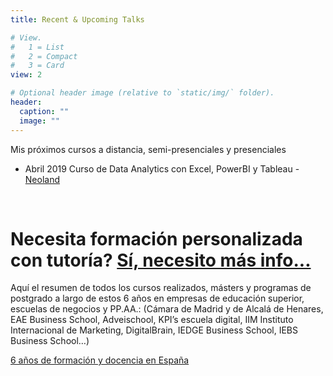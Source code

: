 ```yaml
---
title: Recent & Upcoming Talks

# View.
#   1 = List
#   2 = Compact
#   3 = Card
view: 2

# Optional header image (relative to `static/img/` folder).
header:
  caption: ""
  image: ""
---
```


Mis próximos cursos a distancia, semi-presenciales y presenciales

- Abril 2019
Curso de Data Analytics con Excel, PowerBI y Tableau - [Neoland](https://www.neoland.es/curso-data-analytics)

</br>

**Necesita formación personalizada con tutoría?**
[Sí, necesito más info...](https://www.superprof.es/google-adwords-analytics-google-tag-manager-desde-nivel-iniciacion-intermedio.html)
=======
Aquí el resumen de todos los cursos realizados, másters y programas de postgrado a largo de estos 6 años en empresas de educación superior, escuelas de negocios y PP.AA.: (Cámara de Madrid y de Alcalá de Henares, EAE Business School, Adveischool, KPI’s escuela digital, IIM Instituto Internacional de Marketing, DigitalBrain, IEDGE Business School, IEBS Business School…)

[6 años de formación y docencia en España](/6-anos-cumplidos-docente-marketing-digital-espana/)
